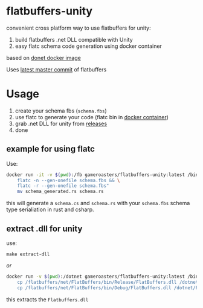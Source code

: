 # flatbuffers-unity

convenient cross platform way to use flatbuffers for unity:

1. build flatbuffers .net DLL compatible with Unity
2. easy flatc schema code generation using docker container

based on [donet docker image](https://hub.docker.com/_/microsoft-dotnet-sdk/)

Uses [latest master commit](https://github.com/google/flatbuffers) of flatbuffers

# Usage

1. create your schema fbs (`schema.fbs`)
2. use flatc to generate your code (flatc bin in [docker container](https://hub.docker.com/repository/docker/gameroasters/flatbuffers-unity))
3. grab .net DLL for unity from [releases](https://github.com/gameroasters/flatbuffers-unity-docker/releases)
4. done

## example for using flatc

Use:

```sh
docker run -it -v $(pwd):/fb gameroasters/flatbuffers-unity:latest /bin/bash -c "cd /fb && \
	flatc -n --gen-onefile schema.fbs && \
	flatc -r --gen-onefile schema.fbs"
	mv schema_generated.rs schema.rs
```

this will generate a `schema.cs` and `schema.rs` with your `schema.fbs` schema type serialiation in rust and csharp.

## extract .dll for unity

use:

`make extract-dll`

_or_

```sh
docker run -v $(pwd):/dotnet gameroasters/flatbuffers-unity:latest /bin/bash -c "\
	cp /flatbuffers/net/FlatBuffers/bin/Release/FlatBuffers.dll /dotnet && \
	cp /flatbuffers/net/FlatBuffers/bin/Debug/FlatBuffers.dll /dotnet/Flatbuffers.Debug.dll"
```

this extracts the `Flatbuffers.dll`
